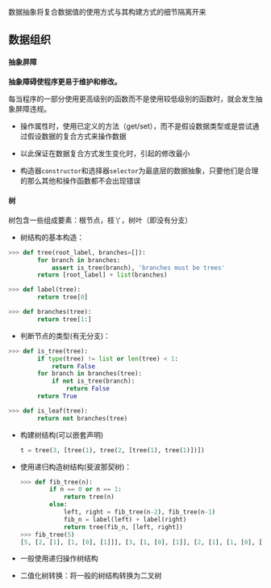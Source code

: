 数据抽象将复合数据值的使用方式与其构建方式的细节隔离开来

## 数据组织

#### 抽象屏障

**抽象障碍使程序更易于维护和修改。**

每当程序的一部分使用更高级别的函数而不是使用较低级别的函数时，就会发生抽象屏障违规。

- 操作属性时，使用已定义的方法（get/set），而不是假设数据类型或是尝试通过假设数据的复合方式来操作数据

- 以此保证在数据复合方式发生变化时，引起的修改最小

- 构造器`constructor`和选择器`selector`为最底层的数据抽象，只要他们是合理的那么其他和操作函数都不会出现错误

#### 树

树包含一些组成要素：根节点，枝丫，树叶（即没有分支）

- 树结构的基本构造：

```py
>>> def tree(root_label, branches=[]):
        for branch in branches:
            assert is_tree(branch), 'branches must be trees'
        return [root_label] + list(branches)

>>> def label(tree):
        return tree[0]

>>> def branches(tree):
        return tree[1:]
```

- 判断节点的类型(有无分支)：

```py
>>> def is_tree(tree):
        if type(tree) != list or len(tree) < 1:
            return False
        for branch in branches(tree):
            if not is_tree(branch):
                return False
        return True

>>> def is_leaf(tree):
        return not branches(tree)
```

- 构建树结构(可以嵌套声明)
  
  ```py
  t = tree(3, [tree(1), tree(2, [tree(1), tree(1)])])
  ```

- 使用递归构造树结构(斐波那契树)：
  
  ```py
  >>> def fib_tree(n):
          if n == 0 or n == 1:
              return tree(n)
          else:
              left, right = fib_tree(n-2), fib_tree(n-1)
              fib_n = label(left) + label(right)
              return tree(fib_n, [left, right])
  >>> fib_tree(5)
  [5, [2, [1], [1, [0], [1]]], [3, [1, [0], [1]], [2, [1], [1, [0], [1]]]]]
  ```

- 一般使用递归操作树结构

- 二值化树转换：将一般的树结构转换为二叉树
